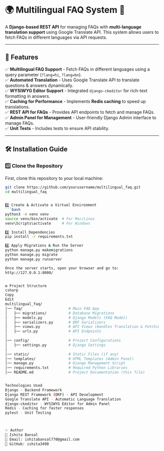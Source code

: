 # 🌍 Multilingual FAQ System 📝

A **Django-based REST API** for managing FAQs with **multi-language translation support** using Google Translate API. This system allows users to fetch FAQs in different languages via API requests.

---

## 🚀 Features
✅ **Multilingual FAQ Support** - Fetch FAQs in different languages using a query parameter (`?lang=hi`, `?lang=bn`).  
✅ **Automated Translation** - Uses Google Translate API to translate questions & answers dynamically.  
✅ **WYSIWYG Editor Support** - Integrated `django-ckeditor` for rich-text formatting in answers.  
✅ **Caching for Performance** - Implements **Redis caching** to speed up translations.  
✅ **REST API for FAQs** - Provides API endpoints to fetch and manage FAQs.  
✅ **Admin Panel for Management** - User-friendly Django Admin interface to manage FAQs.  
✅ **Unit Tests** - Includes tests to ensure API stability.  

---

## 🛠️ Installation Guide

### **1️⃣ Clone the Repository**
First, clone this repository to your local machine:
```bash
git clone https://github.com/yourusername/multilingual_faq.git
cd multilingual_faq


2️⃣ Create & Activate a Virtual Environment
```bash
python3 -m venv venv
source venv/bin/activate  # For Mac/Linux
venv\Scripts\activate     # For Windows

3️⃣ Install Dependencies
pip install -r requirements.txt

4️⃣ Apply Migrations & Run the Server
python manage.py makemigrations
python manage.py migrate
python manage.py runserver

Once the server starts, open your browser and go to:
http://127.0.0.1:8000/


⚙️ Project Structure
csharp
Copy
Edit
multilingual_faq/
│── faq/                     # Main FAQ App
│   ├── migrations/          # Database Migrations
│   ├── models.py            # Django Models (FAQ Model)
│   ├── serializers.py       # DRF Serializers
│   ├── views.py             # API Views (Handles Translation & Fetching)
│   ├── urls.py              # API Endpoints
│
│── config/                  # Project Configurations
│   ├── settings.py          # Django Settings
│
│── static/                  # Static Files (if any)
│── templates/               # HTML Templates (Admin Panel)
│── manage.py                # Django Management Script
│── requirements.txt         # Required Python Libraries
│── README.md                # Project Documentation (this file)


Technologies Used
Django - Backend Framework
Django REST Framework (DRF) - API Development
Google Translate API - Automatic Language Translation
django-ckeditor - WYSIWYG Editor for Admin Panel
Redis - Caching for faster responses
pytest - Unit Testing



✨ Author
👤 Ishita Bansal
📧 Email: ishitabansal770@gmail.com
🔗 GitHub: ishita3490